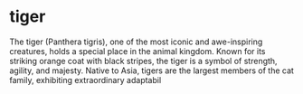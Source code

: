 # tiger
The tiger (Panthera tigris), one of the most iconic and awe-inspiring creatures, holds a special place in the animal kingdom. Known for its striking orange coat with black stripes, the tiger is a symbol of strength, agility, and majesty. Native to Asia, tigers are the largest members of the cat family, exhibiting extraordinary adaptabil
